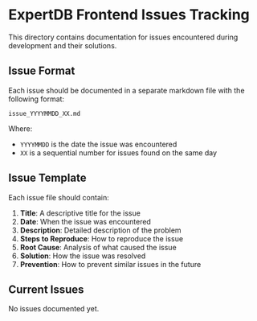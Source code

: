 # ExpertDB Frontend Issues Tracking

This directory contains documentation for issues encountered during development and their solutions.

## Issue Format

Each issue should be documented in a separate markdown file with the following format:

```
issue_YYYYMMDD_XX.md
```

Where:
- `YYYYMMDD` is the date the issue was encountered
- `XX` is a sequential number for issues found on the same day

## Issue Template

Each issue file should contain:

1. **Title**: A descriptive title for the issue
2. **Date**: When the issue was encountered
3. **Description**: Detailed description of the problem
4. **Steps to Reproduce**: How to reproduce the issue
5. **Root Cause**: Analysis of what caused the issue
6. **Solution**: How the issue was resolved
7. **Prevention**: How to prevent similar issues in the future

## Current Issues

No issues documented yet.